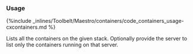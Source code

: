 <!-- usedin: [ _maestro/Toolbelt/containers.md] -->


### Usage



{%include _inlines/Toolbelt/Maestro/containers/code_containers_usage-cxcontainers.md %}

Lists all the containers on the given stack. Optionally provide the server to list only the containers running on that server.


